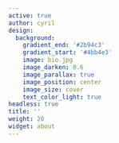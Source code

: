 ```yaml
---
active: true
author: cyril
design:
  background:
    gradient_end: '#2b94c3'
    gradient_start: '#4bb4e3'
    image: bio.jpg
    image_darken: 0.6
    image_parallax: true
    image_position: center
    image_size: cover
    text_color_light: true
headless: true
title: ''
weight: 20
widget: about
---
```


